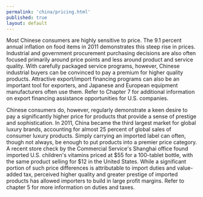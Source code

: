 ```yaml
---
permalink: 'china/pricing.html'
published: true
layout: default
---
```

Most Chinese consumers are highly sensitive to price. The 9.1 percent annual inflation on food items in 2011 demonstrates this steep rise in prices. Industrial and government procurement purchasing decisions are also often focused primarily around price points and less around product and service quality. With carefully packaged service programs, however, Chinese industrial buyers can be convinced to pay a premium for higher quality products. Attractive export/import financing programs can also be an important tool for exporters, and Japanese and European equipment manufacturers often use them. Refer to Chapter 7 for additional information on export financing assistance opportunities for U.S. companies.

Chinese consumers do, however, regularly demonstrate a keen desire to pay a significantly higher price for products that provide a sense of prestige and sophistication. In 2011, China became the third largest market for global luxury brands, accounting for almost 25 percent of global sales of consumer luxury products. Simply carrying an imported label can often, though not always, be enough to put products into a premier price category. A recent store check by the Commercial Service's Shanghai office found imported U.S. children's vitamins priced at $55 for a 100-tablet bottle, with the same product selling for $12 in the United States. While a significant portion of such price differences is attributable to import duties and value-added tax, perceived higher quality and greater prestige of imported products has allowed importers to build in large profit margins. Refer to chapter 5 for more information on duties and taxes.
